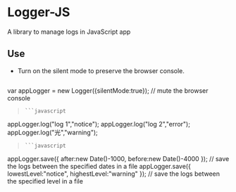 # Logger-JS
A library to manage logs in JavaScript app

## Use
* Turn on the silent mode to preserve the browser console.

>```javascript
var appLogger = new Logger({silentMode:true});    // mute the browser console
>```
>```javascript
appLogger.log("log 1","notice");
appLogger.log("log 2","error");
appLogger.log("光","warning");
>```
>```javascript
appLogger.save({
  after:new Date()-1000,
  before:new Date()-4000
});                                               // save the logs between the specified dates in a file
appLogger.save({
  lowestLevel:"notice",
  highestLevel:"warning"
});                                               // save the logs between the specified level in a file
